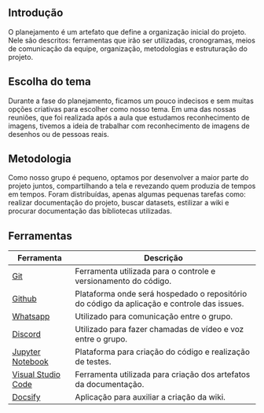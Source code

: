 ## Introdução
O planejamento é um artefato que define a organização inicial do projeto. Nele são descritos: ferramentas que irão ser utilizadas, cronogramas, meios de comunicação da equipe, organização, metodologias e estruturação do projeto.

## Escolha do tema
Durante a fase do planejamento, ficamos um pouco indecisos e sem muitas opções criativas para escolher como nosso tema. Em uma das nossas reuniões, que foi realizada após a aula que estudamos reconhecimento de imagens, tivemos a ideia de trabalhar com reconhecimento de imagens de desenhos ou de pessoas reais.  

## Metodologia 
Como nosso grupo é pequeno, optamos por desenvolver a maior parte do projeto juntos, compartilhando a tela e revezando quem produzia de tempos em tempos. Foram distribuídas, apenas algumas pequenas tarefas como: realizar documentação do projeto, buscar datasets, estilizar a wiki e procurar documentação das bibliotecas utilizadas. 

## Ferramentas

| Ferramenta      | Descrição                                                                                |
| --------------- | ---------------------------------------------------------------------------------------- |
| [Git](https://git-scm.com/ )             | Ferramenta utilizada para o controle e versionamento do código. |
| [Github](https://github.com/)         | Plataforma onde será hospedado o repositório do código da aplicação e controle das issues.  |
| [Whatsapp](https://telegram.org/)        | Utilizado para comunicação entre o grupo.                                                 |
| [Discord](https://discord.com/) | Utilizado para fazer chamadas de vídeo e voz entre o grupo.                       |
| [Jupyter Notebook](https://jupyter.org/) | Plataforma para criação do código e realização de testes.|
| [Visual Studio Code](https://code.visualstudio.com/) | Ferramenta utilizada para criação dos artefatos da documentação. |
| [Docsify](https://docsify.js.org/#/) | Aplicação para auxiliar a criação da wiki. |


